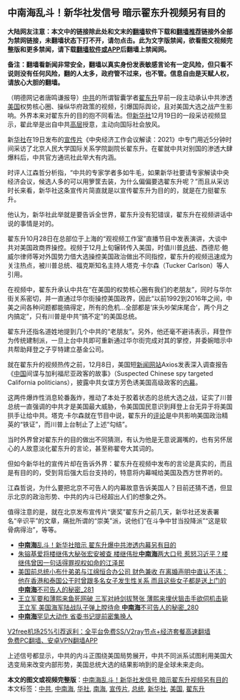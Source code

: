  <h2>中南海乱斗！新华社发信号 暗示翟东升视频另有目的</h2> <p class="notice"><b>大陆网友注意：本文中的链接除此处和文末的<a href="https://github.com/bannedbook/fanqiang" >翻墙</a>软件下载和<a href="https://github.com/killgcd/justmysocks/blob/master/README.md">翻墙推荐</a>链接外全部为禁网链接，未翻墙状态下打不开，请勿点击。此为文字版禁闻，欲看图文视频完整版和更多禁闻，请下载<a href="https://github.com/bannedbook/fanqiang">翻墙软件或APP</a>后翻墙上禁闻网。</p><p>备注：翻墙看新闻非常安全，翻墙以真实身份发表敏感言论有一定风险，但只看不说则没有任何风险，翻的人太多，政府管不过来，也不管。信息自由是天赋人权，请放心大胆的翻墙。</b></p>  <div class="entry"> <p>                                          </p> <p>（明德网记者唐鸣谦报导）<a href="https://www.bannedbook.org/bnews/tag/%e4%b8%ad%e5%85%b1/" class="st_tag internal_tag" rel="tag" title="标签 中共 下的日志">中共</a>的所谓智囊学者<a href="https://www.bannedbook.org/bnews/tag/%e7%bf%9f%e4%b8%9c%e5%8d%87/" class="st_tag internal_tag" rel="tag" title="标签 翟东升 下的日志">翟东升</a>早前一段主动承认中共渗透<a href="https://www.bannedbook.org/bnews/tag/%e7%be%8e%e5%9b%bd/" class="st_tag internal_tag" rel="tag" title="标签 美国 下的日志">美国</a>权势核心圈、操纵华府政策的视频，引爆国际舆论，且对美国大选之战产生影响。外界本来对翟东升的目的抱不同看法。但<a href="https://www.bannedbook.org/bnews/tag/%e6%96%b0%e5%8d%8e%e7%a4%be/" class="st_tag internal_tag" rel="tag" title="标签 新华社 下的日志">新华社</a>12月19日的一段采访视频显示，翟此举是出自中共<span class='wp_keywordlink_affiliate'><a href="https://www.bannedbook.org/bnews/ccpdope/" title="中共高层内幕" target="_blank">高层</a></span>授意，主动向国际社会放风。</p> <p>新<a href="https://www.bannedbook.org/bnews/tag/%E5%8D%8E%E7%A4%BE/" class="st_tag internal_tag" rel="tag" title="标签 华社 下的日志">华社</a>在19日发布的<a href="https://www.bannedbook.org/bnews/tag/%E5%AE%A3%E4%BC%A0%E7%89%87/" class="st_tag internal_tag" rel="tag" title="标签 宣传片 下的日志">宣传片</a>《中央经济工作会议解读：2021》中专门用近5分钟时间采访了北京人民大学国际关系学院副院长翟东升。在翟就中共对别国的渗透大肆爆料后，中共官方通讯社此举大有内涵。</p>  <p>时评人江森哲分析指，“中共的专家学者多如牛毛，如果新华社要请专家解读中央经济会议，候选人多的可以用箩筐去装，为什么偏偏要选翟东升呢？”而且从采访时长来看，新华社这条宣传片简直就是以宣传翟东升为目的的，就是在力挺翟东升。</p> <p>他认为，新华社此举就是要告诉全世界，翟东升没有犯错误，翟东升在视频讲话中说的事情是对的。</p> <p>翟东升10月28日在总部位于上海的“观视频工作室”直播节目中发表演讲，大谈中共对美国政商界操控。视频于12月上旬辗转传入美国，时值川普<a href="https://www.bannedbook.org/bnews/tag/%e6%80%bb%e7%bb%9f/" class="st_tag internal_tag" rel="tag" title="标签 总统 下的日志">总统</a>、西德尼·鲍威尔律师等对外国势力借大选操控美国政治做出不同指控，翟东升的视频迅速成为关注热点，被川普总统、福克斯知名主持人塔克·卡尔森（Tucker Carlson）等人引用。</p>  <p>在视频中，翟东升承认中共在“在美国的权势核心圈有我们的老朋友”，同时与华尔街关系密切，并一直通过华尔街操控美国政界，因此“以前1992到2016年之间，中美之间各种问题都能搞得定，所有的危机&#8230;全部都是‘床头吵架床尾合’，两个月之内搞定”，只有川普是中共“搞不定”的美国总统。</p> <p>翟东升还指名道姓地提到几个中共的“老朋友”。另外，他还毫不避讳表示，拜登作为传统建制派，一旦上台中共即可重新通过华尔街完成对其的掌控，并委婉暗示中共帮助拜登之子亨特建立基金公司。</p> <p>就在翟东升的视频热传之前，12月8日，美国短<span class='wp_keywordlink_affiliate'><a href="https://www.bannedbook.org/" title="新闻网站">新闻网站</a></span>Axios发表深入调查报告《<span class='wp_keywordlink_affiliate'><a href="https://www.bannedbook.org/" title="中国" target="_blank">中国</a></span>间谍与加利福尼亚政客的故事》（Suspected Chinese spy targeted California politicians），披露中共女谍方芳色诱美国高级政客的<span class='wp_keywordlink_affiliate'><a href="https://www.bannedbook.org/bnews/ccpdope/" title="中共高层内幕" target="_blank">内幕</a></span>。</p>  <p>这两件爆炸性消息轮番轰炸，推动了本处于胶着状态的总统大选之战，证实了川普总统一直强调的中共才是美国最大威胁，令美国国民意识到拜登上台无异于将美国拱手让给中共。塔克·卡尔森就在节目中说，翟东升的<span class='wp_keywordlink_affiliate'><a href="https://www.bannedbook.org/bnews/comments/" title="新闻评论" target="_blank">评论</a></span>是中共影响美国政治精英的“铁证”，而川普上台制止了上述“勾结”。</p> <p>当时外界曾对翟东升的目的做出不同猜测，有认为他是无意说漏嘴的，也有另怀居心的人故意淡化翟东升的言论，甚至称翟夸大其词的。</p> <p>但如今新华社的宣传片却在告诉外界：翟东升在视频中发布的言论是真实的，而且是有目的的，受到背后强大后台支持的，特意将内幕喊给美国及西方世界听的。</p>  <p>江森哲说，为什么要把北京不可告人的内幕故意告诉美国人？目前还猜不透，但显示北京的政治形势、中共的内斗已经超出人们的想象之外。</p> <p>值得注意的是，就在北京发布宣传片“褒奖”翟东升之前几天，新华社还发表署名“辛识平”的文章，痛批所谓的“崇美”派，说他们“在斗争中甘当投降派”“这是软骨病得治”，等等。</p> <ul class='op-related-articles' title='相关阅读'> <li><a href='https://www.bannedbook.org/bnews/comments/20201221/1451917.html' target='_blank'><b>中南海</b>乱斗！新华社暗示 翟东升爆中共渗透内幕另有目的</a></li> <li><a href='https://www.bannedbook.org/bnews/comments/20201220/1451532.html' target='_blank'>朱镕基爱将楼继伟大秘张宏安被查 楼继伟批<b>中南海</b>两大口号 惹怒习近平？楼继伟曾因一句话得罪视权如命的江泽民</a></li> <li><a href='https://www.bannedbook.org/bnews/comments/20201220/1451507.html' target='_blank'>美国前总统小布什弟弟与江绵恒合办公司 财色兼收 在离婚声明中直认不讳：他在香港和泰国公干时曾跟多名女子发生性关系 而且这些女子都是送上门的 <b>中南海</b>不可告人的秘密_281</a></li> <li><a href='https://www.bannedbook.org/bnews/comments/20201220/1451268.html' target='_blank'>王立军要和薄熙来鱼死网破 三军对峙剑拔弩张 薄熙来埋伏狙击手欲伺机击毙王立军 美国海军陆战队子弹上膛待命 <b>中南海</b>不可告人的秘密_280</a></li> <li><a href='https://www.bannedbook.org/bnews/cbnews/20201219/1450912.html' target='_blank'><b>中南海</b>罕见大动作 省委书记提前密集换人</a></li> </ul> <p class="texttj"> <a href="https://www.bannedbook.org/forum23/topic22702.html" target="_blank">V2free机场25%引荐返利：全平台免费SS/V2ray节点+经济套餐高速翻墙</a><br/> <a href="https://github.com/bannedbook/fanqiang/wiki/%E7%A6%81%E9%97%BB%E7%BD%91%E5%AE%89%E5%8D%93%E7%BF%BB%E5%A2%99%E6%96%B0%E9%97%BBAPP" target="_blank">免费PC翻墙、安卓VPN翻墙APP</a></p><p>上述信号都显示，中共的内斗正围绕美国局势展开，中共不同派系试图利用美国大选变局来改变内部形势，美国总统大选的结果影响到的是全球未来走向。</p><a name='sharetosocial'></a>       <div><b>本文的图文或视频完整版</b>：<a href='https://www.bannedbook.org/bnews/comments/20201221/1451981.html'>中南海乱斗！新华社发信号 暗示翟东升视频另有目的</a></div>  </div><!--END ENTRY--> <div class="postfooter"> <div>本文标签：<a href="https://www.bannedbook.org/bnews/tag/%e4%b8%ad%e5%85%b1/" rel="tag">中共</a>, <a href="https://www.bannedbook.org/bnews/tag/%e4%b8%ad%e5%8d%97%e6%b5%b7/" rel="tag">中南海</a>, <a href="https://www.bannedbook.org/bnews/tag/%E5%8D%8E%E7%A4%BE/" rel="tag">华社</a>, <a href="https://www.bannedbook.org/bnews/tag/%e5%8d%97%e6%b5%b7/" rel="tag">南海</a>, <a href="https://www.bannedbook.org/bnews/tag/%E5%AE%A3%E4%BC%A0%E7%89%87/" rel="tag">宣传片</a>, <a href="https://www.bannedbook.org/bnews/tag/%e6%80%bb%e7%bb%9f/" rel="tag">总统</a>, <a href="https://www.bannedbook.org/bnews/tag/%e6%96%b0%e5%8d%8e%e7%a4%be/" rel="tag">新华社</a>, <a href="https://www.bannedbook.org/bnews/tag/%e7%be%8e%e5%9b%bd/" rel="tag">美国</a>, <a href="https://www.bannedbook.org/bnews/tag/%e7%bf%9f%e4%b8%9c%e5%8d%87/" rel="tag">翟东升</a></div>  </div><!--END POSTFOOTER--> 